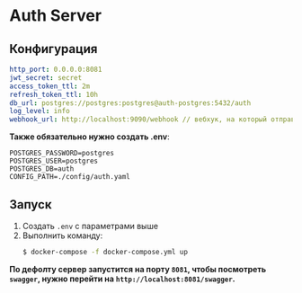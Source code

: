 # Auth Server

## Конфигурация

```yaml
http_port: 0.0.0.0:8081
jwt_secret: secret
access_token_ttl: 2m
refresh_token_ttl: 10h
db_url: postgres://postgres:postgres@auth-postgres:5432/auth
log_level: info
webhook_url: http://localhost:9090/webhook // вебхук, на который отправляется информация, если ip адреса не совпадают
```

**Также обязательно нужно создать .env**:

```.env
POSTGRES_PASSWORD=postgres
POSTGRES_USER=postgres
POSTGRES_DB=auth
CONFIG_PATH=./config/auth.yaml
```

## Запуск

1. Создать `.env` с параметрами выше
2. Выполнить команду:
    ```bash
    $ docker-compose -f docker-compose.yml up
    ```

**По дефолту сервер запустится на порту `8081`, чтобы посмотреть `swagger`, нужно перейти на `http://localhost:8081/swagger`.**